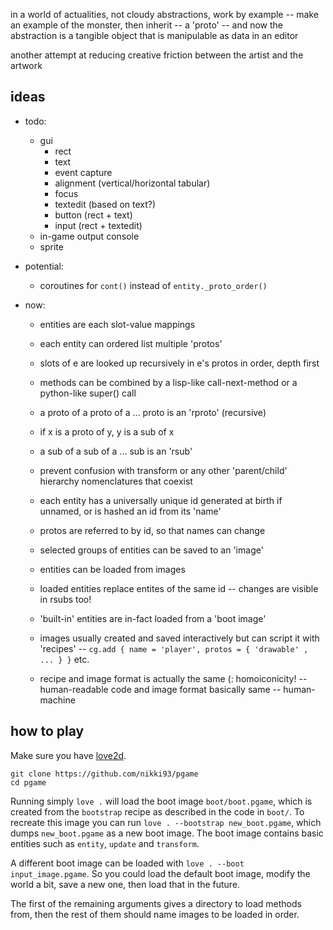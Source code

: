 in a world of actualities, not cloudy abstractions, work by example -- make an
example of the monster, then inherit -- a 'proto' -- and now the abstraction is
a tangible object that is manipulable as data in an editor 

another attempt at reducing creative friction between the artist and the artwork


ideas
-----

+ todo:
  - gui
    - rect
    - text
    - event capture
    - alignment (vertical/horizontal tabular)
    - focus
    - textedit (based on text?)
    - button (rect + text)
    - input (rect + textedit)
  - in-game output console
  - sprite

+ potential:
    - coroutines for `cont()` instead of `entity._proto_order()`

+ now:
    - entities are each slot-value mappings
    - each entity can ordered list multiple 'protos'
    - slots of e are looked up recursively in e's protos in order, depth first
    - methods can be combined by a lisp-like call-next-method or a python-like
      super() call

    - a proto of a proto of a ... proto is an 'rproto' (recursive)
    - if x is a proto of y, y is a sub of x
    - a sub of a sub of a ... sub is an 'rsub'
    - prevent confusion with transform or any other 'parent/child' hierarchy
      nomenclatures that coexist

    - each entity has a universally unique id generated at birth if unnamed, or
      is hashed an id from its 'name'
    - protos are referred to by id, so that names can change

    - selected groups of entities can be saved to an 'image'
    - entities can be loaded from images
    - loaded entities replace entites of the same id -- changes are visible in
      rsubs too!

    - 'built-in' entities are in-fact loaded from a 'boot image'
    - images usually created and saved interactively but can script it with
      'recipes' -- `cg.add { name = 'player', protos = { 'drawable' , ... } }`
      etc.
    - recipe and image format is actually the same (: homoiconicity! --
      human-readable code and image format basically same -- human-machine


how to play
-----------

Make sure you have [love2d](https://love2d.org/).

```
git clone https://github.com/nikki93/pgame
cd pgame
```

Running simply `love .` will load the boot image `boot/boot.pgame`, which is created from the `bootstrap` recipe as described in the code in `boot/`. To recreate this image you can run `love . --bootstrap new_boot.pgame`, which dumps `new_boot.pgame` as a new boot image. The boot image contains basic entities such as `entity`, `update` and `transform`.

A different boot image can be loaded with `love . --boot input_image.pgame`. So you could load the default boot image, modify the world a bit, save a new one, then load that in the future.

The first of the remaining arguments gives a directory to load methods from, then the rest of them should name images to be loaded in order.


